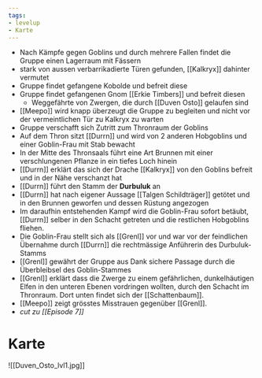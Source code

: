 ```yaml
---
tags:
- levelup
- Karte
---
```



- Nach Kämpfe gegen Goblins und durch mehrere Fallen findet die Gruppe einen Lagerraum mit Fässern
- stark von aussen verbarrikadierte Türen gefunden, [[Kalkryx]] dahinter vermutet
- Gruppe findet gefangene Kobolde und befreit diese
- Gruppe findet gefangenen Gnom [[Erkie Timbers]] und befreit diesen
	- Weggefährte von Zwergen, die durch [[Duven Osto]] gelaufen sind
- [[Meepo]] wird knapp überzeugt die Gruppe zu begleiten und nicht vor der vermeintlichen Tür zu Kalkryx zu warten 
- Gruppe verschafft sich Zutritt zum Thronraum der Goblins
- Auf dem Thron sitzt [[Durrn]] und wird von 2 anderen Hobgoblins und einer Goblin-Frau mit Stab bewacht
- In der Mitte des Thronsaals führt eine Art Brunnen mit einer verschlungenen Pflanze in ein tiefes Loch hinein
- [[Durrn]] erklärt das sich der Drache [[Kalkryx]] von den Goblins befreit und in der Nähe verschanzt hat
- [[Durrn]] führt den Stamm der **Durbuluk** an
- [[Durrn]] hat nach eigener Aussage [[Talgen Schildträger]] getötet und in den Brunnen geworfen und dessen Rüstung angezogen
- Im daraufhin entstehenden Kampf wird die Goblin-Frau sofort betäubt, [[Durrn]] selber in den Schacht getreten und die restlichen Hobgoblins fliehen.
- Die Goblin-Frau stellt sich als [[Grenl]] vor und war vor der feindlichen Übernahme durch [[Durrn]] die rechtmässige Anführerin des Durbuluk-Stamms
- [[Grenl]] gewährt der Gruppe aus Dank sichere Passage durch die Überbleibsel des Goblin-Stammes
- [[Grenl]] erklärt dass die Zwerge zu einem gefährlichen, dunkelhäutigen Elfen in den unteren Ebenen vordringen wollten, durch den Schacht im Thronraum. Dort unten findet sich der [[Schattenbaum]].
- [[Meepo]] zeigt grösstes Misstrauen gegenüber [[Grenl]].
- *cut zu [[Episode 7]]*

# Karte

![[Duven_Osto_lvl1.jpg]]
